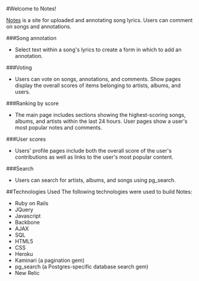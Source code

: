 #Welcome to Notes!

[Notes](www.jacksondunnpopkin.com) is a site for uploaded and annotating song
lyrics. Users can comment on songs and annotations.

###Song annotation
* Select text within a song's lyrics to create a form in which to add an
annotation.

###Voting
* Users can vote on songs, annotations, and comments. Show pages display the
overall scores of items belonging to artists, albums, and users.

###Ranking by score
* The main page includes sections showing the highest-scoring songs, albums, and
artists within the last 24 hours. User pages show a user's most popular notes
and comments.

###User scores
* Users' profile pages include both the overall score of the user's
contributions as well as links to the user's most popular content.

###Search
* Users can search for artists, albums, and songs using pg_search.

##Technologies Used
The following technologies were used to build Notes:
* Ruby on Rails
* JQuery
* Javascript
* Backbone
* AJAX
* SQL
* HTML5
* CSS
* Heroku
* Kaminari (a pagination gem)
* pg_search (a Postgres-specific database search gem)
* New Relic
